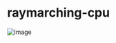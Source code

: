 # raymarching-cpu

![image](https://user-images.githubusercontent.com/71175311/137617895-8b795d34-ec09-4b94-8288-1e9e2fd044fd.png)

